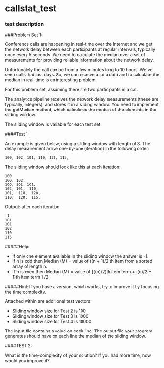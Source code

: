 # callstat_test

### test description

###Problem Set 1:

Conference calls are happening in real-time over the Internet and we get the network delay between 
each participants at regular intervals, typically once every 5 seconds. We need to calculate the 
median over a set of measurements for providing reliable information about the network delay. 

Unfortunately the call can be from a few minutes long to 10 hours. 
We've seen calls that last days. So, we can receive a lot a data and to calculate the median 
in real-time is an interesting problem.

For this problem set, assuming there are two participants in a call. 

The analytics pipeline receives the network delay measurements (these are typically, integers), 
and stores it in a sliding window. You need to implement the getMedian method, which calculates the 
median of the elements in the sliding window.

The sliding window is variable for each test set.

####Test 1:

An example is given below, using a sliding window with length of 3.
The delay measurement arrive one-by-one (iteration) in the following order:

```
100, 102, 101, 110, 120, 115,
```

The sliding window should look like this at each iteration:

```
100
100, 102,
100, 102, 101,
102, 101,  110,
101,  110,  120,
110,  120,  115,
```

Output: after each iteration
```
-1
101
101
102
110
115
```

#####Help:
- If only one element available in the sliding window the answer is -1.
- If n is odd then Median (M) = value of ((n + 1)/2)th item from a sorted array of length n.
- If n is even then Median (M) = value of [((n)/2)th item term + ((n)/2 + 1)th item term ] /2

#####Hint:
If you have a version, which works, try to improve it by focusing the time complexity.


Attached within are additional test vectors:
- Sliding window size for Test 2 is 100
- Sliding window size for Test 3 is 1000
- Sliding window size for Test 4 is 10000

The input file contains a value on each line.
The output file your program generates should have on each line the median of the sliding window.

####TEST 2:

What is the time-complexity of your solution? If you had more time, how would you improve it?

